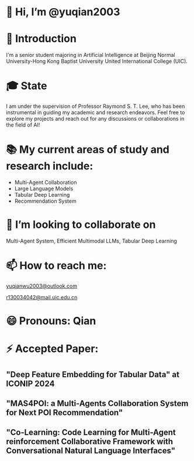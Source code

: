 # 👋 Hi, I’m @yuqian2003
# 🌱 Introduction
I'm a senior student majoring in Artificial Intelligence at Beijing Normal University-Hong Kong Baptist University United International College (UIC). 
# 🎓 State
I am under the supervision of Professor Raymond S. T. Lee, who has been instrumental in guiding my academic and research endeavors.
Feel free to explore my projects and reach out for any discussions or collaborations in the field of AI!
# 📚 My current areas of study and research include:
- Multi-Agent Collaboration
- Large Language Models
- Tabular Deep Learning
- Recommendation System
# 💞️ I’m looking to collaborate on 
Multi-Agent System, Efficient Multimodal LLMs, Tabular Deep Learning
# 📫 How to reach me: 
yuqianwu2003@outlook.com

r130034042@mail.uic.edu.cn
# 😄 Pronouns: Qian
# ⚡ Accepted Paper:
## "Deep Feature Embedding for Tabular Data" at ICONIP 2024 
## "MAS4POI: a Multi-Agents Collaboration System for Next POI Recommendation"
## "Co-Learning: Code Learning for Multi-Agent reinforcement Collaborative Framework with Conversational Natural Language Interfaces"


